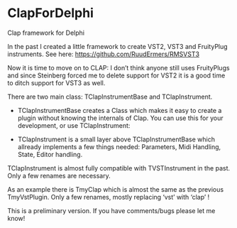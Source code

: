 # ClapForDelphi
Clap framework for Delphi

In the past I created a little framework to create VST2, VST3 and FruityPlug instruments.
See here: https://github.com/RuudErmers/RMSVST3

Now it is time to move on to CLAP: I don’t think anyone still uses FruityPlugs and since Steinberg forced me to delete support for VST2 it is a good time to ditch support for VST3 as well.  

There are two main class: TClapInstrumentBase and TClapInstrument.

- TClapInstrumentBase creates a Class which makes it easy to create a plugin without knowing the internals of Clap. You can use this for your development, or use TClapInstrument:
 
- TClapInstrument is a small layer above TClapInstrumentBase which allready implements a few things needed: Parameters, Midi Handling, State, Editor handling.
 
TClapInstrument is almost fully compatible with TVSTInstrument in the past. Only a few renames are necessary.

As an example there is TmyClap which is almost the same as the previous TmyVstPlugin. Only a few renames, mostly replacing ‘vst’ with ‘clap’ ! 

This is a preliminary version. If you have comments/bugs please let me know! 
